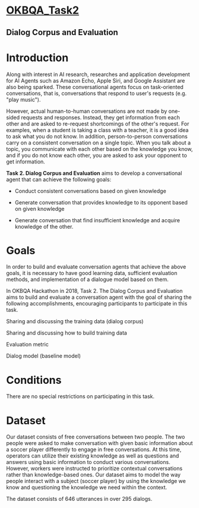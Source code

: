 [OKBQA_Task2](http://7.okbqa.org/hackathon/task/task2)
=============
Dialog Corpus and Evaluation
-----------------

# Introduction
Along with interest in AI research, researches and application development for AI Agents such as Amazon Echo, Apple Siri, and Google Assistant are also being sparked. These conversational agents focus on task-oriented conversations, that is, conversations that respond to user's requests (e.g. "play music").

However, actual human-to-human conversations are not made by one-sided requests and responses. Instead, they get information from each other and are asked to re-request shortcomings of the other's request. For examples, when a student is taking a class with a teacher, it is a good idea to ask what you do not know. In addition, person-to-person conversations carry on a consistent conversation on a single topic. When you talk about a topic, you communicate with each other based on the knowledge you know, and if you do not know each other, you are asked to ask your opponent to get information.



**Task 2. Dialog Corpus and Evaluation** aims to develop a conversational agent that can achieve the following goals:

+ Conduct consistent conversations based on given knowledge

+ Generate conversation that provides knowledge to its opponent based on given knowledge

+ Generate conversation that find insufficient knowledge and acquire knowledge of the other.

# Goals
In order to build and evaluate conversation agents that achieve the above goals, it is necessary to have good learning data, sufficient evaluation methods, and implementation of a dialogue model based on them.

In OKBQA Hackathon in 2018, Task 2. The Dialog Corpus and Evaluation aims to build and evaluate a conversation agent with the goal of sharing the following accomplishments, encouraging participants to participate in this task.

Sharing and discussing the training data (dialog corpus)

Sharing and discussing how to build training data

Evaluation metric

Dialog model (baseline model)

# Conditions
There are no special restrictions on participating in this task.

# Dataset
Our dataset consists of free conversations between two people. The two people were asked to make conversation with given basic information about a soccer player differently to engage in free conversations. At this time, operators can utilize their existing knowledge as well as questions and answers using basic information to conduct various conversations. However, workers were instructed to prioritize contextual conversations rather than knowledge-based ones.
Our dataset aims to model the way people interact with a subject (soccer player) by using the knowledge we know and questioning the knowledge we need within the context.

The dataset consists of 646 utterances in over 295 dialogs. 
